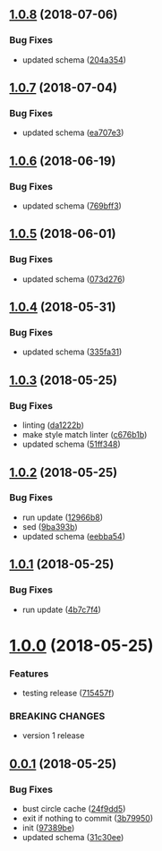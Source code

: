## [1.0.8](https://github.com/heroku/typescript-api-schema/compare/v1.0.7...v1.0.8) (2018-07-06)


### Bug Fixes

* updated schema ([204a354](https://github.com/heroku/typescript-api-schema/commit/204a354))

## [1.0.7](https://github.com/heroku/typescript-api-schema/compare/v1.0.6...v1.0.7) (2018-07-04)


### Bug Fixes

* updated schema ([ea707e3](https://github.com/heroku/typescript-api-schema/commit/ea707e3))

## [1.0.6](https://github.com/heroku/typescript-api-schema/compare/v1.0.5...v1.0.6) (2018-06-19)


### Bug Fixes

* updated schema ([769bff3](https://github.com/heroku/typescript-api-schema/commit/769bff3))

<a name="1.0.5"></a>
## [1.0.5](https://github.com/heroku/typescript-api-schema/compare/v1.0.4...v1.0.5) (2018-06-01)


### Bug Fixes

* updated schema ([073d276](https://github.com/heroku/typescript-api-schema/commit/073d276))

<a name="1.0.4"></a>
## [1.0.4](https://github.com/heroku/typescript-api-schema/compare/v1.0.3...v1.0.4) (2018-05-31)


### Bug Fixes

* updated schema ([335fa31](https://github.com/heroku/typescript-api-schema/commit/335fa31))

<a name="1.0.3"></a>
## [1.0.3](https://github.com/heroku/typescript-api-schema/compare/v1.0.2...v1.0.3) (2018-05-25)


### Bug Fixes

* linting ([da1222b](https://github.com/heroku/typescript-api-schema/commit/da1222b))
* make style match linter ([c676b1b](https://github.com/heroku/typescript-api-schema/commit/c676b1b))
* updated schema ([51ff348](https://github.com/heroku/typescript-api-schema/commit/51ff348))

<a name="1.0.2"></a>
## [1.0.2](https://github.com/heroku/typescript-api-schema/compare/v1.0.1...v1.0.2) (2018-05-25)


### Bug Fixes

* run update ([12966b8](https://github.com/heroku/typescript-api-schema/commit/12966b8))
* sed ([9ba393b](https://github.com/heroku/typescript-api-schema/commit/9ba393b))
* updated schema ([eebba54](https://github.com/heroku/typescript-api-schema/commit/eebba54))

<a name="1.0.1"></a>
## [1.0.1](https://github.com/heroku/typescript-api-schema/compare/v1.0.0...v1.0.1) (2018-05-25)


### Bug Fixes

* run update ([4b7c7f4](https://github.com/heroku/typescript-api-schema/commit/4b7c7f4))

<a name="1.0.0"></a>
# [1.0.0](https://github.com/heroku/typescript-api-schema/compare/v0.0.1...v1.0.0) (2018-05-25)


### Features

* testing release ([715457f](https://github.com/heroku/typescript-api-schema/commit/715457f))


### BREAKING CHANGES

* version 1 release

<a name="0.0.1"></a>
## [0.0.1](https://github.com/heroku/typescript-api-schema/compare/v0.0.0...v0.0.1) (2018-05-25)


### Bug Fixes

* bust circle cache ([24f9dd5](https://github.com/heroku/typescript-api-schema/commit/24f9dd5))
* exit if nothing to commit ([3b79950](https://github.com/heroku/typescript-api-schema/commit/3b79950))
* init ([97389be](https://github.com/heroku/typescript-api-schema/commit/97389be))
* updated schema ([31c30ee](https://github.com/heroku/typescript-api-schema/commit/31c30ee))
